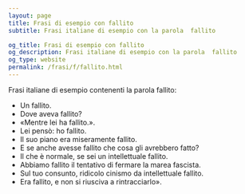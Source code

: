 ```yaml
---
layout: page
title: Frasi di esempio con fallito 
subtitle: Frasi italiane di esempio con la parola  fallito

og_title: Frasi di esempio con fallito 
og_description: Frasi italiane di esempio con la parola  fallito
og_type: website
permalink: /frasi/f/fallito.html
---
```


Frasi italiane di esempio contenenti la parola fallito:


- Un fallito.
- Dove aveva fallito?
- «Mentre lei ha fallito.».
- Lei pensò: ho fallito.
- Il suo piano era miseramente fallito.
- E se anche avesse fallito che cosa gli avrebbero fatto?
- Il che è normale, se sei un intellettuale fallito.
- Abbiamo fallito il tentativo di fermare la marea fascista.
- Sul tuo consunto, ridicolo cinismo da intellettuale fallito.
- Era fallito, e non si riusciva a rintracciarlo».
